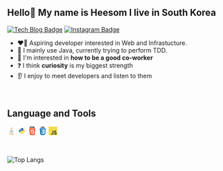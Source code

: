 
##  Hello👋 My name is Heesom I live in South Korea <br>

[![Tech Blog Badge](https://img.shields.io/badge/TechBlog-1F1F1F?style=flat-square&logo=Blogger&logoColor=white)](https://halfmoonbearlog.tistory.com/)
[![Instagram Badge](https://img.shields.io/badge/Instagram-7F2B7B?style=flat-square&logo=instagram&logoColor=white&link=https://www.instagram.com/null10384/?next=%2F)](https://www.instagram.com/5.8liter/) 

- ❤️‍🔥 Aspiring developer interested in Web and Infrastucture.
- 🌱 I mainly use Java, currently trying to perform TDD.
- 👀 I'm interested in **how to be a good co-worker**
- ❓ I think **curiosity** is my biggest strength
- 👂 I enjoy to meet developers and listen to them

<br>

## Language and Tools

<code style="display: inline-flex; justify-content: center; align-items: center;"><img height="20" width="20" src="https://raw.githubusercontent.com/github/explore/80688e429a7d4ef2fca1e82350fe8e3517d3494d/topics/java/java.png"></code>
<code style="display: inline-flex; justify-content: center; align-items: center;"><img height="20" width="20" src="https://raw.githubusercontent.com/github/explore/80688e429a7d4ef2fca1e82350fe8e3517d3494d/topics/python/python.png"></code>
<code style="display: inline-flex; justify-content: center; align-items: center;"><img height="20" width="20" src="https://raw.githubusercontent.com/github/explore/80688e429a7d4ef2fca1e82350fe8e3517d3494d/topics/html/html.png"></code>
<code style="display: inline-flex; justify-content: center; align-items: center;"><img height="20" width="20" src="https://raw.githubusercontent.com/github/explore/80688e429a7d4ef2fca1e82350fe8e3517d3494d/topics/css/css.png"></code>
<code style="display: inline-flex; justify-content: center; align-items: center;"><img height="20" width="20" src="https://raw.githubusercontent.com/github/explore/80688e429a7d4ef2fca1e82350fe8e3517d3494d/topics/javascript/javascript.png"></code>

<br>

![Top Langs](https://github-readme-stats.vercel.app/api/top-langs/?username=Maker-H&layout=compact&theme=dark)


<!---
Maker-H/Maker-H is a ✨ special ✨ repository because its `README.md` (this file) appears on your GitHub profile.
You can click the Preview link to take a look at your changes.
--->
